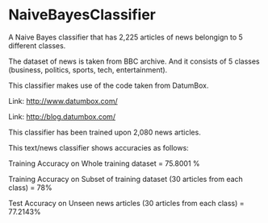 NaiveBayesClassifier
====================

A Naive Bayes classifier that has 2,225 articles of news belongign to 5 different classes.

The dataset of news is taken from BBC archive. And it consists of 5 classes (business, politics, sports, tech, entertainment).

This classifier makes use of the code taken from DatumBox. 

Link: http://www.datumbox.com/

Link: http://blog.datumbox.com/

This classifier has been trained upon 2,080 news articles.

This text/news classifier shows accuracies as follows:

Training Accuracy on Whole training dataset = 75.8001 %

Training Accuracy on Subset of training dataset (30 articles from each class)  = 78%

Test Accuracy on Unseen news articles (30 articles from each class)  = 77.2143%

